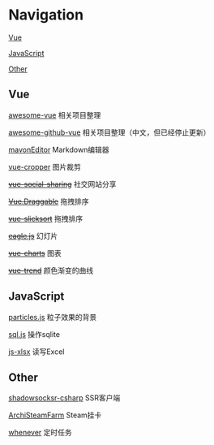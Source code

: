 # Navigation

[Vue](#Vue)

[JavaScript](#JavaScript)

[Other](#Other)

## Vue

[awesome-vue](https://github.com/vuejs/awesome-vue) 相关项目整理

[awesome-github-vue](https://github.com/opendigg/awesome-github-vue) 相关项目整理（中文，但已经停止更新）

[mavonEditor](https://github.com/hinesboy/mavonEditor) Markdown编辑器

[vue-cropper](https://github.com/xyxiao001/vue-cropper) 图片裁剪

[~~vue-social-sharing~~](https://github.com/nicolasbeauvais/vue-social-sharing) 社交网站分享

[~~Vue.Draggable~~](https://github.com/SortableJS/Vue.Draggable) 拖拽排序

[~~vue-slicksort~~](https://github.com/Jexordexan/vue-slicksort) 拖拽排序

[~~eagle.js~~](https://github.com/Zulko/eagle.js) 幻灯片

[~~vue-charts~~](https://github.com/hchstera/vue-charts) 图表

[~~vue-trend~~](https://github.com/QingWei-Li/vue-trend) 颜色渐变的曲线

## JavaScript

[particles.js](https://github.com/VincentGarreau/particles.js) 粒子效果的背景

[sql.js](https://github.com/kripken/sql.js) 操作sqlite

[js-xlsx](https://github.com/SheetJS/js-xlsx) 读写Excel

## Other

[shadowsocksr-csharp](https://github.com/shadowsocksrr/shadowsocksr-csharp) SSR客户端

[ArchiSteamFarm](https://github.com/JustArchiNET/ArchiSteamFarm) Steam挂卡

[whenever](https://github.com/javan/whenever) 定时任务
